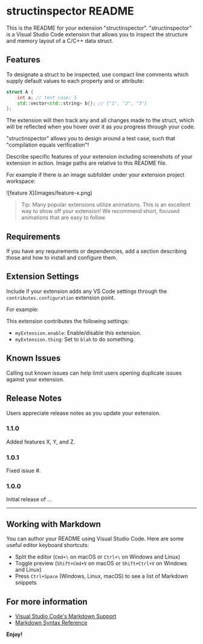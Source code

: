 # structinspector README

This is the README for your extension "structinspector". "structinspector" is a Visual Studio Code extension that allows you to inspect the structure and memory layout of a C/C++ data struct.

## Features

To designate a struct to be inspected, use compact line comments which supply default values to each property and or attribute:

```cpp
struct A {
	int a; // test case: 5
	std::vector<std::string> b{}; // {"1", "2", "3"}
};
```

The extension will then track any and all changes made to the struct, which will be reflected when you hover over it as you progress through your code.

"structinspector" allows you to design around a test case, such that "compilation equals verification"!

Describe specific features of your extension including screenshots of your extension in action. Image paths are relative to this README file.

For example if there is an image subfolder under your extension project workspace:

\!\[feature X\]\(images/feature-x.png\)

> Tip: Many popular extensions utilize animations. This is an excellent way to show off your extension! We recommend short, focused animations that are easy to follow.

## Requirements

If you have any requirements or dependencies, add a section describing those and how to install and configure them.

## Extension Settings

Include if your extension adds any VS Code settings through the `contributes.configuration` extension point.

For example:

This extension contributes the following settings:

* `myExtension.enable`: Enable/disable this extension.
* `myExtension.thing`: Set to `blah` to do something.

## Known Issues

Calling out known issues can help limit users opening duplicate issues against your extension.

## Release Notes

Users appreciate release notes as you update your extension.

### 1.1.0

Added features X, Y, and Z.

### 1.0.1

Fixed issue #.

### 1.0.0

Initial release of ...

---

## Working with Markdown

You can author your README using Visual Studio Code.  Here are some useful editor keyboard shortcuts:

* Split the editor (`Cmd+\` on macOS or `Ctrl+\` on Windows and Linux)
* Toggle preview (`Shift+Cmd+V` on macOS or `Shift+Ctrl+V` on Windows and Linux)
* Press `Ctrl+Space` (Windows, Linux, macOS) to see a list of Markdown snippets

## For more information

* [Visual Studio Code's Markdown Support](http://code.visualstudio.com/docs/languages/markdown)
* [Markdown Syntax Reference](https://help.github.com/articles/markdown-basics/)

**Enjoy!**
